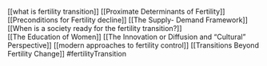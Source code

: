 [[what is fertility transition]] 
[[Proximate Determinants of Fertility]] 
[[Preconditions for Fertility decline]] 
[[The Supply- Demand Framework]] 
[[When is a society ready for the fertility transition?]]   
[[The Education of Women]] 
[[The Innovation or Diffusion and “Cultural” Perspective]] 
[[modern approaches to fertility control]] 
[[Transitions Beyond Fertility Change]] 
#fertilityTransition